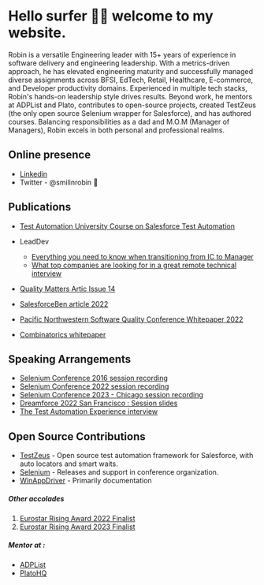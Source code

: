 # Hello surfer 🏄‍♂️ welcome to my website.

Robin is a versatile Engineering leader with 15+ years of experience in software delivery and engineering leadership. With a metrics-driven approach, he has elevated engineering maturity and successfully managed diverse assignments across BFSI, EdTech, Retail, Healthcare, E-commerce, and Developer productivity domains. Experienced in multiple tech stacks, Robin's hands-on leadership style drives results. Beyond work, he mentors at ADPList and Plato, contributes to open-source projects, created TestZeus (the only open source Selenium wrapper for Salesforce), and has authored courses. Balancing responsibilities as a dad and M.O.M (Manager of Managers), Robin excels in both personal and professional realms.

## Online presence

*   [Linkedin](https://www.linkedin.com/in/polymorphicrobin/)
*   Twitter - @smilinrobin 🐤

## Publications
*   [Test Automation University Course on Salesforce Test Automation](https://testautomationu.applitools.com/salesforce-testzeus-tutorial/index.html)
- LeadDev
  - [Everything you need to know when transitioning from IC to Manager](https://leaddev.com/skills-new-managers/everything-you-need-know-when-transitioning-ic-manager)
  - [What top companies are looking for in a great remote technical interview](https://leaddev.com/career-paths-progression-promotion/what-top-companies-are-looking-great-remote-technical-interview)
 
- [Quality Matters Artic Issue 14](lehttps://quality-matters.org/index.php?page=qm-issues-archive&issue=14)
- [SalesforceBen article 2022](https://www.salesforceben.com/open-source-code-based-framework-to-automate-salesforce-testing/)
- [Pacific Northwestern Software Quality Conference Whitepaper 2022](https://www.pnsqc.org/docs/PROP54456887-TestZeus_Gupta_DraftV2.pdf)
- [Combinatorics whitepaper](https://drive.google.com/file/d/0B-HF8YW1i4CWX3h1dzFDNUlXN2c/view?resourcekey=0-LfOcba6W8CSlEbGPAm-uEw)


## Speaking Arrangements
*   [Selenium Conference 2016 session recording](https://youtu.be/HSABgUKpu2E)
*   [Selenium Conference 2022 session recording](https://youtu.be/KLN4bHND0nM)
*   [Selenium Conference 2023 - Chicago session recording](https://www.youtube.com/watch?v=i3X2puLqOFk)
*   [Dreamforce 2022 San Francisco : Session slides](https://docs.google.com/presentation/d/1MGmpAAQOvG7S_Ra3wl9Unao6PiVjWav3URd6kmptgWA/edit?usp=sharing)
*   [The Test Automation Experience interview](https://www.youtube.com/watch?v=vhz_19k1Rio)

## Open Source Contributions
- [TestZeus](www.testzeus.com) - Open source test automation framework for Salesforce, with auto locators and smart waits.
- [Selenium](https://www.selenium.dev/blog/2023/selenium-4-10-0-released/) - Releases and support in conference organization.
- [WinAppDriver](https://github.com/microsoft/WinAppDriver) - Primarily documentation

##### Other accolades

1.  [Eurostar Rising Award 2022 Finalist](https://huddle.eurostarsoftwaretesting.com/rising-star-finalists-2022/)
2.  [Eurostar Rising Award 2023 Finalist](https://huddle.eurostarsoftwaretesting.com/rising-star-finalists-2023/)

##### Mentor at :
*   [ADPList](https://adplist.org/mentors/robin-gupta)
*   [PlatoHQ](https://www.platohq.com/@robin-gupta-992021999)
